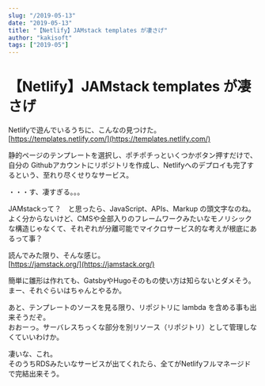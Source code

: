 ```yaml
---
slug: "/2019-05-13"
date: "2019-05-13"
title: "【Netlify】JAMstack templates が凄さげ"
author: "kakisoft"
tags: ["2019-05"]
---
```

# 【Netlify】JAMstack templates が凄さげ

Netlifyで遊んでいるうちに、こんなの見つけた。  
[https://templates.netlify.com/](https://templates.netlify.com/)  

静的ページのテンプレートを選択し、ポチポチっといくつかボタン押すだけで、自分の Githubアカウントにリポジトリを作成し、Netlifyへのデプロイも完了するという、至れり尽くせりなサービス。  

・・・す、凄すぎる。。。  

JAMstackって？　と思ったら、JavaScript、APIs、Markup の頭文字なのね。  
よく分からないけど、CMSや全部入りのフレームワークみたいなモノリシックな構造じゃなくて、それぞれが分離可能でマイクロサービス的な考えが根底にあるって事？  

読んでみた限り、そんな感じ。  
[https://jamstack.org/](https://jamstack.org/)  

簡単に雛形は作れても、GatsbyやHugoそのもの使い方は知らないとダメそう。  
まー、それぐらいはちゃんとやるか。  

あと、テンプレートのソースを見る限り、リポジトリに lambda を含める事も出来そうだぞ。  
おおーっ。サーバレスちっくな部分を別リソース（リポジトリ）として管理しなくていいわけか。  

凄いな、これ。  
そのうちRDSみたいなサービスが出てくれたら、全てがNetlifyフルマネージドで完結出来そう。  
